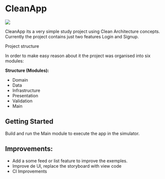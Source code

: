 # CleanApp

![](https://github.com/luizhammeli/CleanApp/workflows/CI/badge.svg)

CleanApp its a very simple study project using Clean Architecture concepts. Currently the project contains just two features Login and Signup.

Project structure

In order to make easy reason about it the project was organised into six modules:

**Structure (Modules):**

- Domain
- Data
- Infrastructure
- Presentation
- Validation
- Main

## Getting Started
Build and run the Main module to execute the app in the simulator.

## Improvements:

- Add a some feed or list feature to improve the exemples.
- Improve de UI, replace the storyboard with view code
- CI Improvements
